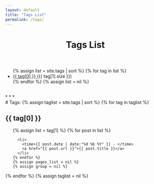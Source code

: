 ```yaml
---
layout: default
title: "Tags List"
permalink: /tags/
---
```


<header>
    <h1>Tags List</h1>
</header>

<ul>
  {% assign list = site.tags | sort %}
    {% for tag in list %}
      <li>
        <a href="#{{ tag[0] | replace: " " , "-" }}">
          {{ tag[0] }}
        </a>
        <span>({{ tag[1].size }})</span>
      </li>
    {% endfor %}
  {% assign list = nil %}
</ul>
<br>
* * *
<br>
# Tags:
{% assign taglist = site.tags | sort %}
{% for tag in taglist %}
  <h2 id="{{ tag[0] | replace: " " , "-" }}">{{ tag[0] }}</h2>
  <ul>
    {% assign list = tag[1] %}  
    {% for post in list %}

      <li>
        <time>{{ post.date | date:"%d %b %Y" }} - </time>
        <a href="{{ post.url }}">{{ post.title }}</a>
      </li>
    {% endfor %}
    {% assign pages_list = nil %}
    {% assign group = nil %}
  </ul>
{% endfor %}
{% assign taglist = nil %}
